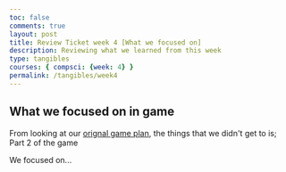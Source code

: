```yaml
---
toc: false
comments: true
layout: post
title: Review Ticket week 4 [What we focused on]
description: Reviewing what we learned from this week
type: tangibles
courses: { compsci: {week: 4} }
permalink: /tangibles/week4
---
```


## What we focused on in game

From looking at our [orignal game plan](https://trystan-schmits.github.io/Group//plans/Game_Project_Plan), the things that we didn't get to is; Part 2 of the game

We focused on...

